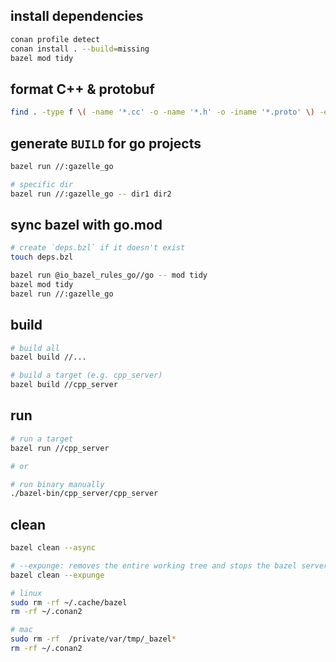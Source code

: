 ## install dependencies

```bash
conan profile detect
conan install . --build=missing
bazel mod tidy
```

## format C++ & protobuf

```bash
find . -type f \( -name '*.cc' -o -name '*.h' -o -iname '*.proto' \) -exec clang-format -i {} +
```

## generate `BUILD` for go projects

```bash
bazel run //:gazelle_go

# specific dir
bazel run //:gazelle_go -- dir1 dir2
```

## sync bazel with go.mod

```bash
# create `deps.bzl` if it doesn't exist
touch deps.bzl

bazel run @io_bazel_rules_go//go -- mod tidy
bazel mod tidy
bazel run //:gazelle_go
```

## build

```bash
# build all
bazel build //...

# build a target (e.g. cpp_server)
bazel build //cpp_server
```

## run

```bash
# run a target
bazel run //cpp_server

# or

# run binary manually
./bazel-bin/cpp_server/cpp_server
```

## clean

```bash
bazel clean --async

# --expunge: removes the entire working tree and stops the bazel server
bazel clean --expunge

# linux
sudo rm -rf ~/.cache/bazel
rm -rf ~/.conan2

# mac
sudo rm -rf  /private/var/tmp/_bazel*
rm -rf ~/.conan2
```
